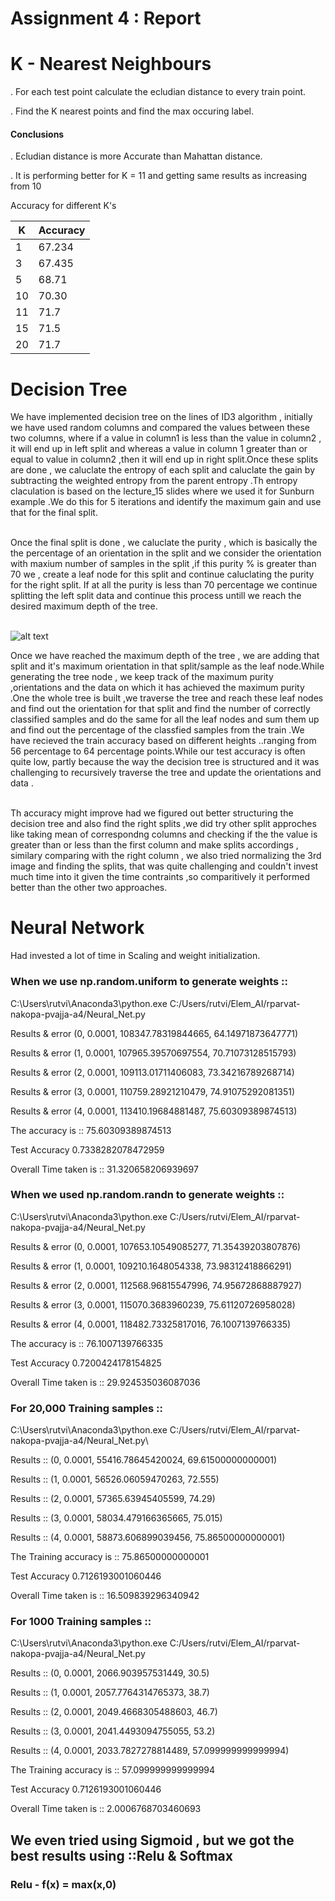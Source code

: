 # Assignment 4  : Report


# K - Nearest Neighbours
  . For each test point calculate the ecludian distance to every train point. 
  
  . Find the K nearest points and find the max occuring label.
 #### Conclusions
   . Ecludian distance is more Accurate than Mahattan distance.
   
   . It is performing better for K = 11 and getting same results as increasing from 10

Accuracy for different K's

| K   | Accuracy | 
| ------- | ----- | 
| 1     | 67.234    |
| 3 | 67.435     |  
| 5    | 68.71     |  
| 10 | 70.30    |
| 11 | 71.7    | 
| 15 | 71.5    | 
| 20 | 71.7    |


# Decision Tree 

We have implemented decision tree on the lines of ID3 algorithm , initially we have used random columns and compared the values between these two columns, where if a value in column1 is less than the value in column2 , it will end up in left split and whereas a value in column 1 greater than or equal to value in column2 ,then it will end up in right split.Once these splits are done , we caluclate the entropy of each split and caluclate the gain by subtracting the weighted entropy from the parent entropy .Th entropy claculation is based on the lecture_15 slides where we used it for Sunburn example .We do this for 5 iterations and identify the maximum gain and use that for the final split. <br><br>

Once the final split is done , we caluclate the purity , which is basically the the percentage of an orientation in the split and we consider the orientation with maxium number of samples in the split ,if this purity % is greater than 70 we , create a leaf node for this split and continue caluclating the purity for the right split. If at all the purity is less than 70 percentage we continue splitting the 
left split data and continue this process untill we reach the desired maximum depth of the tree. <br><br>

![alt text](https://github.iu.edu/cs-b551-fa2019/rparvat-nakopa-pvajja-a4/blob/master/5.PNG)

Once we have reached the maximum depth of the tree , we are adding that split and it's maximum orientation in that split/sample as the leaf node.While generating the tree node , we keep track of the maximum purity ,orientations and the data on which it has achieved the maximum purity .One the whole tree is built ,we traverse the tree and reach these leaf nodes and find out the orientation for that split and find the number of correctly classified samples and do the same for all the leaf nodes and sum them up and find out the percentage of the classfied samples from the train .We have recieved the train accuracy based on different heights ..ranging from 56 percentage to 64 percentage points.While our test accuracy is often quite low, partly because the way the decision tree is structured and it was challenging to recursively traverse the tree and update the orientations and data .<br><br>

Th accuracy might improve had we figured out better structuring the decision tree and also find the right splits ,we did try other split approches like taking mean of correspondng columns and checking if the the value is greater than or less than the first column and make splits accordings , similary comparing with the right column , we also tried normalizing the 3rd image and finding the splits, that was quite challenging and couldn't invest much time into it given the time contraints ,so  comparitively it performed better than the other two approaches.

# Neural Network 

Had invested a lot of time in Scaling and weight initialization.

### When we use np.random.uniform to generate weights ::
C:\Users\rutvi\Anaconda3\python.exe C:/Users/rutvi/Elem_AI/rparvat-nakopa-pvajja-a4/Neural_Net.py

Results & error (0, 0.0001, 108347.78319844665, 64.14971873647771)

Results & error (1, 0.0001, 107965.39570697554, 70.71073128515793)

Results & error (2, 0.0001, 109113.01711406083, 73.34216789268714)

Results & error (3, 0.0001, 110759.28921210479, 74.91075292081351)

Results & error (4, 0.0001, 113410.19684881487, 75.60309389874513)

The accuracy is  ::  75.60309389874513

Test Accuracy  0.7338282078472959

Overall Time taken is :: 31.320658206939697


### When we used np.random.randn to generate weights :: 
C:\Users\rutvi\Anaconda3\python.exe C:/Users/rutvi/Elem_AI/rparvat-nakopa-pvajja-a4/Neural_Net.py

Results & error (0, 0.0001, 107653.10549085277, 71.35439203807876)

Results & error (1, 0.0001, 109210.1648054338, 73.98312418866291)

Results & error (2, 0.0001, 112568.96815547996, 74.95672868887927)

Results & error (3, 0.0001, 115070.3683960239, 75.61120726958028)

Results & error (4, 0.0001, 118482.73325817016, 76.1007139766335)

The accuracy is  ::  76.1007139766335

Test Accuracy  0.7200424178154825

Overall Time taken is :: 29.924535036087036

### For 20,000 Training samples ::
C:\Users\rutvi\Anaconda3\python.exe C:/Users/rutvi/Elem_AI/rparvat-nakopa-pvajja-a4/Neural_Net.py\

Results :: (0, 0.0001, 55416.78645420024, 69.61500000000001)

Results :: (1, 0.0001, 56526.06059470263, 72.555)

Results :: (2, 0.0001, 57365.63945405599, 74.29)

Results :: (3, 0.0001, 58034.479166365665, 75.015)

Results :: (4, 0.0001, 58873.606899039456, 75.86500000000001)

The Training  accuracy is  ::  75.86500000000001

Test Accuracy  0.7126193001060446

Overall Time taken is :: 16.509839296340942

### For 1000 Training samples ::
C:\Users\rutvi\Anaconda3\python.exe C:/Users/rutvi/Elem_AI/rparvat-nakopa-pvajja-a4/Neural_Net.py

Results :: (0, 0.0001, 2066.903957531449, 30.5)

Results :: (1, 0.0001, 2057.7764314765373, 38.7)

Results :: (2, 0.0001, 2049.4668305488603, 46.7)

Results :: (3, 0.0001, 2041.4493094755055, 53.2)

Results :: (4, 0.0001, 2033.7827278814489, 57.099999999999994)

The Training  accuracy is  ::  57.099999999999994

Test Accuracy  0.7126193001060446

Overall Time taken is :: 2.0006768703460693

## We even tried using Sigmoid , but we got the best results using ::Relu & Softmax

### Relu - f(x) = max(x,0)






